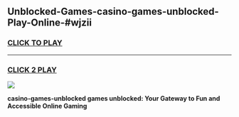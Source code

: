 
## Unblocked-Games-casino-games-unblocked-Play-Online-#wjzii
<h3>
<a href="https://premium.freeplayer.one?title=casino-games-unblocked&ref=24F">CLICK TO PLAY</a></h3>
<hr>

<h3>
<a href="https://premium.freeplayer.one?title=casino-games-unblocked&ref=24F">CLICK 2 PLAY</a>
  
</h3>

<a href="https://premium.freeplayer.one?title=casino-games-unblocked&ref=24F/"><img src="https://clearcache.store/games.png"></a>


**casino-games-unblocked games unblocked: Your Gateway to Fun and Accessible Online Gaming**
